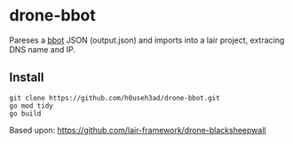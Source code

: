 # drone-bbot
Pareses a [bbot](https://github.com/blacklanternsecurity/bbot) JSON (output.json) and imports into a lair project, extracing DNS name and IP.

## Install
```
git clone https://github.com/h0useh3ad/drone-bbot.git
go mod tidy
go build
```
Based upon: https://github.com/lair-framework/drone-blacksheepwall
